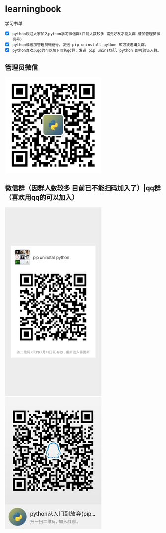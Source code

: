 # learningbook
学习书单

- [x] ```python欢迎大家加入python学习微信群(目前人数较多 需要好友才能入群 请加管理员微信号)```
- [x] ```python或者加管理员微信号，发送 pip uninstall python 即可被邀请入群。```
- [x] ```python喜欢玩qq的可以加下同名qq群，发送 pip uninstall python 即可验证入群。```

## 管理员微信
<img width = "310" src="/admin.jpg" alt="管理员微信号"/>

## 微信群（因群人数较多 目前已不能扫码加入了）|qq群（喜欢用qq的可以加入）
<img width = "310" src="/weixinqun.png" alt="python从入门到放弃 weinxin"/>
<img width = "310" src="/qrcode_1562374550173.jpg" alt="python从入门到放弃 qq qun"/>
